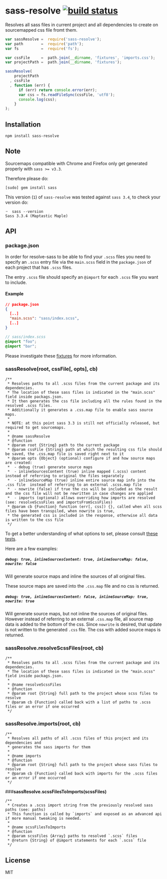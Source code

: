 # sass-resolve [![build status](https://secure.travis-ci.org/thlorenz/sass-resolve.png?branch=master)](http://travis-ci.org/thlorenz/sass-resolve)

Resolves all sass files in current project and all dependencies to create on sourcemapped css file fromt them. 

```js
var sassResolve =  require('sass-resolve');
var path        =  require('path');
var fs          =  require('fs');

var cssFile     =  path.join(__dirname, 'fixtures', 'imports.css');
var projectPath =  path.join(__dirname, 'fixtures');

sassResolve(
    projectPath    
  , cssFile 
  , function (err) {
      if (err) return console.error(err);
      var css = fs.readFileSync(cssFile, 'utf8');
      console.log(css);
    }
);
```

## Installation

    npm install sass-resolve

## Note

Sourcemaps compatible with Chrome and Firefox only get generated properly with `sass >= v3.3`.

Therefore please do: 

    [sudo] gem install sass 
    
This version (`1`) of `sass-resolve` was tested against `sass 3.4`, to check your version do:

    ➝  sass --version
    Sass 3.3.4 (Maptastic Maple)


## API

### package.json

In order for resolve-sass to be able to find your `.scss` files you need to specify an `.scss` entry file via the
`main.scss` field in the `package.json` of each project that has `.scss` files.  

The entry `.scss` file should specify an `@import` for each `.scss` file you want to include.

#### Example


```json
// package.json
{
  [..]
  "main.scss": "sass/index.scss",
  [..]
}
```

```scss
// sass/index.scss
@import "foo";
@import "bar";
```

Please investigate these [fixtures](https://github.com/thlorenz/sass-resolve/tree/master/test/fixtures) for more information.

### **sassResolve(root, cssFile[, opts], cb)**

```
/**
 * Resolves paths to all .scss files from the current package and its dependencies.
 * The location of these sass files is indicated in the "main.scss" field inside packags.json.
 * It then generates the css file including all the rules found in the resolved .scss files.
 * Additionally it generates a .css.map file to enable sass source maps. 
 *
 * NOTE: at this point sass 3.3 is still not officially released, but required to get sourcemaps.
 * 
 * @name sassResolve
 * @function
 * @param root {String} path to the current package
 * @param cssFile {String} path at which the resulting css file should be saved, the .css.map file is saved right next to it
 * @param opts {Object} (optional) configure if and how source maps are created:
 *  - debug (true) generate source maps
 *  - inlineSourcesContent (true) inline mapped (.scss) content instead of referring to original the files separately 
 *  - inlineSourceMap (true) inline entire source map info into the .css file  instead of referring to an external .scss.map file
 *  - nowrite (false) if true the css will be included as the result and the css file will not be rewritten in case changes are applied
 *  - imports (optional) allows overriding how imports are resolved (see: resolveScssFiles and importsFromScssFiles)
 * @param cb {Function} function (err[, css]) {}, called when all scss files have been transpiled, when nowrite is true,
 * the generated css is included in the response, otherwise all data is written to the css file
 */
```

To get a better understanding of what options to set, please consult [these
tests](https://github.com/thlorenz/sass-resolve/blob/master/test/sass-resolve.js).

Here are a few examples:

##### `debug: true, inlineSourcesContent: true, inlineSourceMap: false, nowrite: false`

Will generate source maps and inline the sources of all original files.

These source maps are saved into the `.css.map` file and no css is returned.

##### `debug: true, inlineSourcesContent: false, inlineSourceMap: true, nowrite: true`

Will generate source maps, but not inline the sources of original files. However instead of referring to an external
`.css.map` file, all source map data is added to the bottom of the css. Since `nowrite` is desired, that update is not
written to the generated `.css` file. The css with added source maps is returned.


### **sassResolve.resolveScssFiles(root, cb)**

```
/**
 * Resolves paths to all .scss files from the current package and its dependencies.
 * The location of these sass files is indicated in the "main.scss" field inside packags.json.
 * 
 * @name resolveScssFiles
 * @function
 * @param root {String} full path to the project whose scss files to resolve
 * @param cb {Function} called back with a list of paths to .scss files or an error if one occurred
 */
```

### **sassResolve.imports(root, cb)**

```
/**
 * Resolves all paths of all .scss files of this project and its dependencies and 
 * generates the sass imports for them
 * 
 * @name imports
 * @function
 * @param root {String} full path to the project whose sass files to resolve
 * @param cb {Function} called back with imports for the .scss files or an error if one occurred
 */
```

###**sassResolve.scssFilesToImports(scssFiles)**

```
/**
 * Creates a .scss import string from the previously resolved sass paths (see: paths)
 * This function is called by `imports` and exposed as an advanced api if more manual tweaking is needed.
 * 
 * @name scssFilesToImports
 * @function
 * @param scssFiles {Array} paths to resolved `.scss` files
 * @return {String} of @import statements for each `.scss` file
 */

```

## License

MIT
